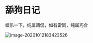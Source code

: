 # 舔狗日记

娱乐一下，纯属调侃，如有雷同，纯属巧合

![image-20201012183423526](https://i.loli.net/2020/10/12/H6WolgPZXzCOhiT.png)